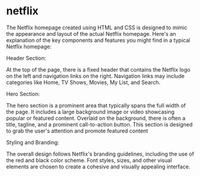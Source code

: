 # netflix
The Netflix homepage created using HTML and CSS is designed to mimic the appearance and layout of the actual Netflix homepage. Here's an explanation of the key components and features you might find in a typical Netflix homepage:

Header Section:

At the top of the page, there is a fixed header that contains the Netflix logo on the left and navigation links on the right. Navigation links may include categories like Home, TV Shows, Movies, My List, and Search.

Hero Section:

The hero section is a prominent area that typically spans the full width of the page. It includes a large background image or video showcasing popular or featured content. Overlaid on the background, there is often a title, tagline, and a prominent call-to-action button. This section is designed to grab the user's attention and promote featured content

Styling and Branding:

The overall design follows Netflix's branding guidelines, including the use of the red and black color scheme. Font styles, sizes, and other visual elements are chosen to create a cohesive and visually appealing interface.
